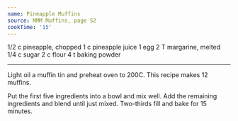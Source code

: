 ```yaml
---
name: Pineapple Muffins
source: MMM Muffins, page 52
cookTime: '15'
---
```


1/2 c pineapple, chopped
1 c pineapple juice
1 egg
2 T margarine, melted
1/4 c sugar
2 c flour
4 t baking powder

---

Light oil a muffin tin and preheat oven to 200C.  This recipe makes 12 muffins.

Put the first five ingredients into a bowl and mix well.  Add the remaining ingredients and blend until just mixed.  Two-thirds fill and bake for 15 minutes.

